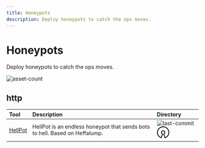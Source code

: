 ```yaml
---
title: Honeypots
description: Deploy honeypots to catch the ops moves. 
---
```


# Honeypots

Deploy honeypots to catch the ops moves. 

![asset-count](https://img.shields.io/badge/Tools%20%26%20Resources%20Available-1-A65F5F?style=for-the-badge)

## http

| Tool | Description | Directory |
| :--- | :--- | :--- |
| [HellPot](https://github.com/yunginnanet/HellPot) | HellPot is an endless honeypot that sends bots to hell. Based on Heffalump. | ![last-commit](https://img.shields.io/github/last-commit/yunginnanet/HellPot?color=a65f5f&style=flat-square) ![opensource](../../assets/img/icons/open-source.png) |
